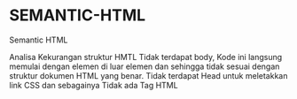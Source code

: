 # SEMANTIC-HTML
Semantic HTML

Analisa Kekurangan struktur HMTL
Tidak terdapat body, Kode ini langsung memulai dengan elemen di luar elemen dan sehingga tidak sesuai dengan struktur dokumen HTML yang benar.
Tidak terdapat Head untuk meletakkan link CSS dan sebagainya
Tidak ada Tag HTML
